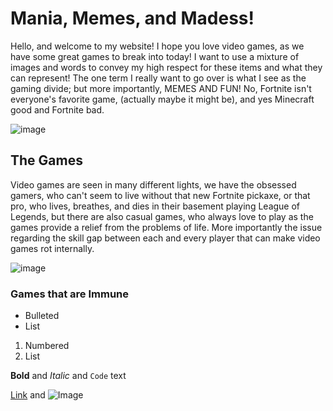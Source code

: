 # Mania, Memes, and Madess!
Hello, and welcome to my website! I hope you love video games, as we have some great games to break into today! I want to use a mixture of images and words to convey my high respect for these items and what they can represent! The one term I really want to go over is what I see as the gaming divide; but more importantly, MEMES AND FUN! No, Fortnite isn't everyone's favorite game, (actually maybe it might be), and yes Minecraft good and Fortnite bad. 

![image](https://user-images.githubusercontent.com/91553647/135190609-64c3ee02-8111-479b-9b04-221512f2fa45.png)

## The Games
Video games are seen in many different lights, we have the obsessed gamers, who can't seem to live without that new Fortnite pickaxe, or that pro, who lives, breathes, and dies in their basement playing League of Legends, but there are also casual games, who always love to play as the games provide a relief from the problems of life. More importantly the issue regarding the skill gap between each and every player that can make video games rot internally. 

![image](https://user-images.githubusercontent.com/91553647/135195705-a079a309-8a93-40f3-9fbc-48174b87756a.png)

### Games that are Immune

- Bulleted
- List

1. Numbered
2. List

**Bold** and _Italic_ and `Code` text 

[Link](url) and ![Image](src)
